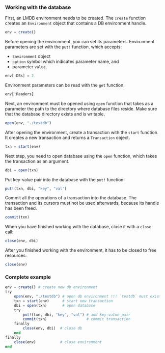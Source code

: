 ### Working with the database

First, an LMDB environment needs to be created. The `create` function creates an `Environment` object that contains a DB environment handle.
```julia
env = create()
```
Before opening the environment, you can set its parameters.
Environment parameters are set with the `put!` function, which accepts:
* `Environment` object
* `option` symbol which indicates parameter name, and
* parameter `value`.

```julia
env[:DBs] = 2
```

Environment parameters can be read with the `get` function:
```julia
env[:Readers]
```

Next, an environment must be opened using `open` function that takes as a parameter the path to the directory where database files reside. Make sure that the database directory exists and is writable.
```julia
open(env, "./testdb")
```

After opening the environment, create a transaction with the `start` function. It creates a new transaction and returns a `Transaction` object.
```julia
txn = start(env)
```

Next step, you need to open database using the `open` function, which takes the transaction as an argument.
```julia
dbi = open(txn)
```

Put key-value pair into the database with the `put!` function:
```julia
put!(txn, dbi, "key", "val")
```

Commit all the operations of a transaction into the database. The transaction and its cursors must not be used afterwards, because its handle has been freed.
```julia
commit(txn)
```

When you have finished working with the database, close it with a `close` call:
```julia
close(env, dbi)
```

After you finished working with the environment, it has to be closed to free resources:
```julia
close(env)
```


### Complete example
```julia
env = create() # create new db environment
try
    open(env, "./testdb") # open db environment !!! `testdb` must exist !!!
    txn = start(env)      # start new transaction
    dbi = open(txn)       # open database
    try
        put!(txn, dbi, "key", "val") # add key-value pair
        commit(txn)                  # commit transaction
    finally
        close(env, dbi)  # close db
    end
finally
    close(env)           # close environment
end
```
